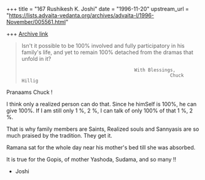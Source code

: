 +++
title = "167 Rushikesh K. Joshi"
date = "1996-11-20"
upstream_url = "https://lists.advaita-vedanta.org/archives/advaita-l/1996-November/005561.html"

+++
[Archive link](https://lists.advaita-vedanta.org/archives/advaita-l/1996-November/005561.html)

> Isn't it possible to be 100% involved and  fully participatory in his
> family's life,
>              and yet to remain 100% detached from the dramas that unfold in
 it?
>
>                                              With Blessings,
>                                                           Chuck Hillig

Pranaams Chuck !

I think only a realized person can do that. Since he himSelf is 100%,
he can give 100%. If I am still only 1 %, 2 %, I can talk of only 100% of that
1 %,  2 %.

That is why family members are Saints, Realized souls and Sannyasis
are so much praised by the tradition. They get it.

Ramana sat for the whole day near his mother's bed till she was
absorbed.

It is true for the Gopis, of mother Yashoda, Sudama, and so many !!

- Joshi

